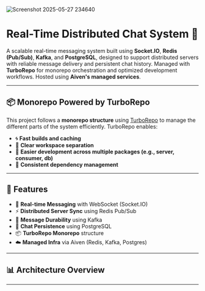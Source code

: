 ![Screenshot 2025-05-27 234640](https://github.com/user-attachments/assets/60ffe532-e44f-4b02-8f18-19095898d95c)

# Real-Time Distributed Chat System 🚀

A scalable real-time messaging system built using **Socket.IO**, **Redis (Pub/Sub)**, **Kafka**, and **PostgreSQL**, designed to support distributed servers with reliable message delivery and persistent chat history. Managed with **TurboRepo** for monorepo orchestration and optimized development workflows. Hosted using **Aiven's managed services**.

---

## 📦 Monorepo Powered by TurboRepo

This project follows a **monorepo structure** using [TurboRepo](https://turbo.build/repo) to manage the different parts of the system efficiently. TurboRepo enables:

- 🌀 **Fast builds and caching**
- 📁 **Clear workspace separation**
- 🔁 **Easier development across multiple packages (e.g., server, consumer, db)**
- 🧱 **Consistent dependency management**

---

## 📌 Features

- 🔁 **Real-time Messaging** with WebSocket (Socket.IO)
- ⚡ **Distributed Server Sync** using Redis Pub/Sub
- 📨 **Message Durability** using Kafka
- 💾 **Chat Persistence** using PostgreSQL
- 📦 **TurboRepo Monorepo** structure
- ☁️ **Managed Infra** via Aiven (Redis, Kafka, Postgres)

---

## 📊 Architecture Overview

---


